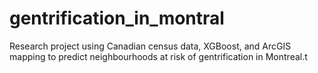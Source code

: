# gentrification_in_montral
Research project using Canadian census data, XGBoost, and ArcGIS mapping to predict neighbourhoods at risk of gentrification in Montreal.t 
